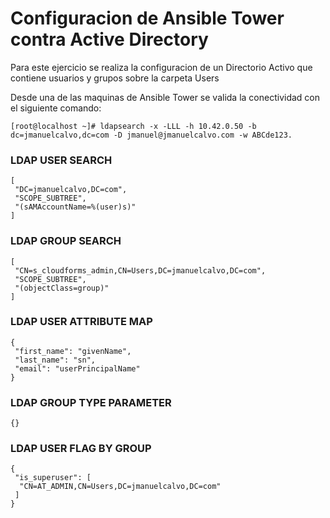 # Configuracion de Ansible Tower contra Active Directory

Para este ejercicio se realiza la configuracion de un Directorio Activo que contiene usuarios y grupos sobre la carpeta Users

Desde una de las maquinas de Ansible Tower se valida la conectividad con el siguiente comando:
```
[root@localhost ~]# ldapsearch -x -LLL -h 10.42.0.50 -b dc=jmanuelcalvo,dc=com -D jmanuel@jmanuelcalvo.com -w ABCde123.
```

### LDAP USER SEARCH
```
[
 "DC=jmanuelcalvo,DC=com",
 "SCOPE_SUBTREE",
 "(sAMAccountName=%(user)s)"
]
```


### LDAP GROUP SEARCH
```
[
 "CN=s_cloudforms_admin,CN=Users,DC=jmanuelcalvo,DC=com",
 "SCOPE_SUBTREE",
 "(objectClass=group)"
]
```

### LDAP USER ATTRIBUTE MAP
```
{
 "first_name": "givenName",
 "last_name": "sn",
 "email": "userPrincipalName"
}
```

### LDAP GROUP TYPE PARAMETER
```
{}
```

### LDAP USER FLAG BY GROUP
```
{
 "is_superuser": [
  "CN=AT_ADMIN,CN=Users,DC=jmanuelcalvo,DC=com"
 ]
}


```
